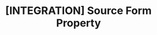 ---
# -------------------------- #
#     USING THIS TEMPLATE    #
# -------------------------- #

# Need some help?

# See this how-to for instructions on filling out the template:
#     

# See this reference guide for more info on the parameters in this template:



content-type: "api-form"
form-type: "source"
key: "source-form-properties-[integration]-object"

title: "[INTEGRATION] Source Form Property"
api-type: ""
display-name: "[INTEGRATION]"

source-type: "saas"
docs-name: ""

description: ""

# NOTE: object-attributes is only required if the object has attributes
#       that are specific to it. Ex: `platform.github` has `access_token`
#       and `repository` attributes specific to it, along with the other
#       attributes common to SaaS: `frequency_in_minutes`, `anchor_time`,
#       and `start_time`. 
#       The common attributes will display automatically unless the
#       `attribute.exclude` contains the form-property's `api-type` value.

# 		Common fields:  _data/connect/common/all-sources.yml

#       Please remove me ^

# object-attributes:
#   - name: ""
#     type: ""
#     required: true/false
#     description: ""
#     value: ""
---